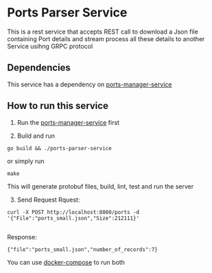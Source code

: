 # Ports Parser Service

This is a rest service that accepts REST call to download a Json file containing Port details and stream process all these details to another Service usihng GRPC protocol

## Dependencies 
This service has a dependency on [ports-manager-service](../ports-manager-service)

## How to run this service

1. Run the  [ports-manager-service](../ports-manager-service) first

2. Build and run
```
go build && ./ports-parser-service 

```
or simply run 
```
make 
```
This will generate protobuf files, build, lint, test and run the server

3. Send Request
Rquest:
```
curl -X POST http://localhost:8080/ports -d '{"File":"ports_small.json","Size":212111}'
       
```

Response:

```
{"file":"ports_small.json","number_of_records":7}
```

You can use [docker-compose](../docker-compose.yml) to run both 

